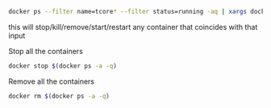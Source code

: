 ```bash
docker ps --filter name=tcore* --filter status=running -aq | xargs docker stop
```

this will stop/kill/remove/start/restart any container that coincides with that input


Stop all the containers

```bash
docker stop $(docker ps -a -q)
```

Remove all the containers

```bash
docker rm $(docker ps -a -q)
```



